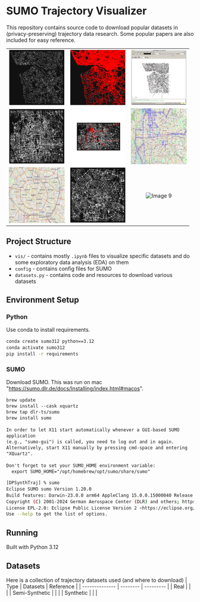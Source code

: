 # SUMO Trajectory Visualizer

This repository contains source code to download popular datasets in (privacy-preserving) trajectory data research. Some popular papers are also included for easy reference.

<div style="text-align: center;">
  <table>
    <tr>
      <td><img src="./vis/porto_default.png" alt="Image 1" width="150" height="150"></td>
      <td><img src="./vis/portocity_all.png" alt="Image 2" width="150" height="150"></td>
      <td><img src="./vis/porto_sumo_20240908.png" alt="Image 3" width="150" height="150"></td>
    </tr>
    <tr>
      <td><img src="./vis/geolife_default.png" alt="Image 4" width="150" height="150"></td>
      <td><img src="./vis/geolife_driver_000.png" alt="Image 5" width="150" height="150"></td>
      <td><img src="./vis/geolife_driver_000_folium_heatmap.png" alt="Image 6" width="150" height="150"></td>
    </tr>
    <tr>
      <td><img src="./vis/chengdu_osm_core.png" alt="Image 7" width="150" height="150"></td>
      <td><img src="./vis/chengdu_osmnx_core.png" alt="Image 8" width="150" height="150"></td>
      <td><img src="image9.png" alt="Image 9" width="150" height="150"></td>
    </tr>
  </table>
</div>

## Project Structure
- `vis/` - contains mostly `.ipynb` files to visualize specific datasets and do some exploratory data analysis (EDA) on them
- `config` - contains config files for SUMO
- `datasets.py` - contains code and resources to download various datasets


## Environment Setup
### Python

Use conda to install requirements.
```bash
conda create sumo312 python==3.12
conda activate sumo312
pip install -r requirements
```

### SUMO
Download SUMO. This was run on mac "https://sumo.dlr.de/docs/Installing/index.html#macos". 

```
brew update
brew install --cask xquartz
brew tap dlr-ts/sumo
brew install sumo

In order to let X11 start automatically whenever a GUI-based SUMO application
(e.g., "sumo-gui") is called, you need to log out and in again.
Alternatively, start X11 manually by pressing cmd-space and entering "XQuartz".

Don't forget to set your SUMO_HOME environment variable:
  export SUMO_HOME="/opt/homebrew/opt/sumo/share/sumo"
```

```bash
[DPSynthTraj] % sumo
Eclipse SUMO sumo Version 1.20.0
Build features: Darwin-23.0.0 arm64 AppleClang 15.0.0.15000040 Release FMI Proj GUI Intl
Copyright (C) 2001-2024 German Aerospace Center (DLR) and others; https://sumo.dlr.de
License EPL-2.0: Eclipse Public License Version 2 <https://eclipse.org/legal/epl-v20.html>
Use --help to get the list of options.
```



## Running
Built with Python 3.12


## Datasets
Here is a collection of trajectory datasets used (and where to download)
| Type           | Datasets | Reference |
| -------------- | -------- | --------- |
| Real           |          |           |
| Semi-Synthetic |          |           |
| Synthetic      |          |           |